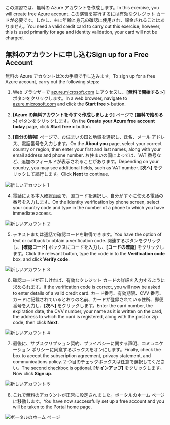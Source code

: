 <span data-ttu-id="41f4e-101">この演習では、無料の Azure アカウントを作成します。</span><span class="sxs-lookup"><span data-stu-id="41f4e-101">In this exercise, you will create free Azure account.</span></span> <span data-ttu-id="41f4e-102">この演習を実行するには有効なクレジット カードが必要です。しかし、主に年齢と身元の確認に使用され、課金されることはありません。</span><span class="sxs-lookup"><span data-stu-id="41f4e-102">You need a valid credit card to carry out this exercise; however, this is used primarily for age and identity validation, your card will not be charged.</span></span>

## <a name="sign-up-for-a-free-account"></a><span data-ttu-id="41f4e-103">無料のアカウントに申し込む</span><span class="sxs-lookup"><span data-stu-id="41f4e-103">Sign up for a Free Account</span></span>

<span data-ttu-id="41f4e-104">無料の Azure アカウントは次の手順で申し込みます。</span><span class="sxs-lookup"><span data-stu-id="41f4e-104">To sign up for a free Azure account, carry out the following steps:</span></span>

1. <span data-ttu-id="41f4e-105">Web ブラウザーで [azure.microsoft.com](https://azure.microsoft.com) にアクセスし、**[無料で開始する >]** ボタンをクリックします。</span><span class="sxs-lookup"><span data-stu-id="41f4e-105">In a web browser, navigate to [azure.microsoft.com](https://azure.microsoft.com) and click the **Start free >** button.</span></span>

2. <span data-ttu-id="41f4e-106">**[Azure の無料アカウントを今すぐ作成しましょう]** ページで **[無料で始める >]** ボタンをクリックします。</span><span class="sxs-lookup"><span data-stu-id="41f4e-106">On the **Create your Azure free account today** page, click **Start free >** button.</span></span>

3. <span data-ttu-id="41f4e-107">**[自分の情報]** ページで、お住まいの国と地域を選択し、氏名、メール アドレス、電話番号を入力します。</span><span class="sxs-lookup"><span data-stu-id="41f4e-107">On the **About you** page, select your correct country or region, then enter your first and last names, along with your email address and phone number.</span></span> <span data-ttu-id="41f4e-108">お住まいの国によっては、VAT 番号など、追加のフィールドが表示されることがあります。</span><span class="sxs-lookup"><span data-stu-id="41f4e-108">Depending on your country, you may see additional fields, such as VAT number.</span></span> <span data-ttu-id="41f4e-109">**[次へ]** をクリックして続行します。</span><span class="sxs-lookup"><span data-stu-id="41f4e-109">Click **Next** to continue.</span></span>

![新しいアカウント 1](../images/2-new-account-1.png)

4. <span data-ttu-id="41f4e-111">電話による本人確認画面で、国コードを選択し、自分がすぐに使える電話の番号を入力します。</span><span class="sxs-lookup"><span data-stu-id="41f4e-111">On the Identity verification by phone screen, select your country code and type in the number of a phone to which you have immediate access.</span></span>

![新しいアカウント 2](../images/2-new-account-2.png)

5. <span data-ttu-id="41f4e-113">テキストまたは通話で確認コードを取得できます。</span><span class="sxs-lookup"><span data-stu-id="41f4e-113">You have the option of text or callback to obtain a verification code.</span></span> <span data-ttu-id="41f4e-114">関連するボタンをクリックし、**[確認コード]** ボックスにコードを入力し、**[コードの確認]** をクリックします。</span><span class="sxs-lookup"><span data-stu-id="41f4e-114">Click the relevant button, type the code in to the **Verification code** box, and click **Verify code**.</span></span>

![新しいアカウント 3](../images/2-new-account-3.png)

6. <span data-ttu-id="41f4e-116">確認コードが正しければ、有効なクレジット カードの詳細を入力するように求められます。</span><span class="sxs-lookup"><span data-stu-id="41f4e-116">If the verification code is correct, you will now be asked to enter details of a valid credit card.</span></span> <span data-ttu-id="41f4e-117">カード番号、有効期限、CVV 番号、カードに記載されているとおりの名前、カードが登録されている住所、郵便番号を入力し、**[次へ]** をクリックします。</span><span class="sxs-lookup"><span data-stu-id="41f4e-117">Enter the card number, the expiration date, the CVV number, your name as it is written on the card, the address to which the card is registered, along with the post or zip code, then click **Next**.</span></span>

![新しいアカウント 4](../images/2-new-account-4.png)

7. <span data-ttu-id="41f4e-119">最後に、サブスクリプション契約、プライバシーに関する声明、コミュニケーション ポリシーに同意するボックスをオンにします。</span><span class="sxs-lookup"><span data-stu-id="41f4e-119">Finally, check the box to accept the subscription agreement, privacy statement, and communications policy.</span></span> <span data-ttu-id="41f4e-120">2 つ目のチェックボックスは任意で選択してください。</span><span class="sxs-lookup"><span data-stu-id="41f4e-120">The second checkbox is optional.</span></span> <span data-ttu-id="41f4e-121">**[サインアップ]** をクリックします。</span><span class="sxs-lookup"><span data-stu-id="41f4e-121">Now click **Sign up**.</span></span>

![新しいアカウント 5](../images/2-new-account-5.png)

8. <span data-ttu-id="41f4e-123">これで無料のアカウントが正常に設定されました。ポータルのホーム ページに移動します。</span><span class="sxs-lookup"><span data-stu-id="41f4e-123">You have now successfully set up a free account and you will be taken to the Portal home page.</span></span>

![ポータルのホーム ページ](../images/2-azure-portal-home.png)